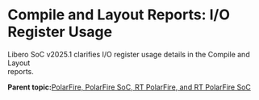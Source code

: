 # Compile and Layout Reports: I/O Register Usage

Libero SoC v2025.1 clarifies I/O register usage details in the Compile and Layout<br /> reports.

**Parent topic:**[PolarFire, PolarFire SoC, RT PolarFire, and RT PolarFire SoC](GUID-C2FC30EF-8572-4D99-89A2-E30EB18E171D.md)


